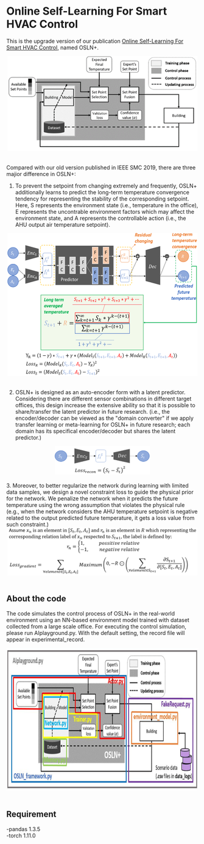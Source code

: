 # Online Self-Learning For Smart HVAC Control
This is the upgrade version of our publication <a href="https://ieeexplore.ieee.org/document/8914027">Online Self-Learning For Smart HVAC Control</a>, named OSLN+.<br>
<div align="center"><img src="./png/System.png" width="500" height="250"></div><br>

Compared with our old version published in IEEE SMC 2019, there are three majior difference in OSLN+:<br>

1. To prevent the setpoint from changing extremely and frequently, OSLN+ additionally learns to predict the long-term temperature convergence tendency for representing the stability of the corresponding setpoint. Here, S represents the environment state (i.e., temperature in the office), E represents the uncontrable environment factors which may affect the environment state, and A represents the controllable action (i.e., the AHU output air temperature setpoint).<br>
<div align="center"><img src="./png/Network.png" width="500" height="375" alt="Paris" class="center"></div><br>

2. OSLN+ is designed as an auto-encoder form with a latent predictor. Considering there are different sensor combinations in different target offices, this design increase the extensive ability so that it is possible to share/transfer the latent predictor in future research. (i.e., the encoder/decoder can be viewed as the "domain converter" if we apply transfer learning or meta-learning for OSLN+ in future research; each domain has its specifical encoder/decoder but shares the latent predictor.)<br>
<div align="center"><img src="./png/Lrecon.png" width="250" height="75" alt="Paris" class="center"></div><br>
3. Moreover, to better regularize the network during learning with limited data samples, we design a novel constraint loss to guide the physical prior for the network. We penalize the network when it predicts the future temperature using the wrong assumption that violates the physical rule (e.g., when the network considers the AHU temperature setpoint is negative related to the output predicted future temperature, it gets a loss value from such constraint.) <br>
<div align="center"><img src="./png/Lgradient.png" width="500" height="125" alt="Paris" class="center"></div><br>

## About the code
The code simulates the control process of OSLN+ in the real-world environment using an NN-based environment model trained with dataset collected from a large scale office. For executing the control simulation, please run AIplayground.py. With the default setting, the record file will appear in experimental_record.<br>
<div align="center"><img src="./png/architecture.jpg" width="750" height="375" alt="Paris" class="center"></div><br>

## Requirement
-pandas 1.3.5<br>
-torch 1.11.0<br>
